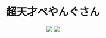 <h1 align="center">超天才ぺやんぐさん</h1>
<p align="center">
  <img align="center" src="https://github-readme-stats.vercel.app/api?username=peyang-Celeron&show_icons=true&theme=tokyonight">
  <img align="center" src="https://github-readme-stats.vercel.app/api/top-langs?username=peyang-Celeron&show_icons=true&theme=tokyonight">
</p>
